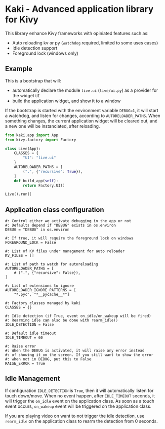 # Kaki - Advanced application library for Kivy

This library enhance Kivy frameworks with opiniated features such as:

- Auto reloading kv or py (`watchdog` required, limited to some uses cases)
- Idle detection support
- Foreground lock (windows only)

## Example

This is a bootstrap that will:
- automatically declare the module `live.ui` (`live/ui.py`) as a provider for the widget `UI`
- build the application widget, and show it to a window

If the bootstrap is started with the environment variable `DEBUG=1`, it will start a watchdog, and listen for changes, according to `AUTORELOADER_PATHS`.
When something changes, the current application widget will be cleared out, and a new one will be instanciated, after reloading.

```python
from kaki.app import App
from kivy.factory import Factory

class Live(App):
    CLASSES = {
        "UI": "live.ui"
    }
    AUTORELOADER_PATHS = [
        (".", {"recursive": True}),
    ]
    def build_app(self):
        return Factory.UI()

Live().run()
```

## Application class configuration


    #: Control either we activate debugging in the app or not
    #: Defaults depend if "DEBUG" exists in os.environ
    DEBUG = "DEBUG" in os.environ

    #: If true, it will require the foreground lock on windows
    FOREGROUND_LOCK = False

    #: List of KV files under management for auto reloader
    KV_FILES = []

    #: List of path to watch for autoreloading
    AUTORELOADER_PATHS = [
        # (".", {"recursive": False}),
    ]

    #: List of extensions to ignore
    AUTORELOADER_IGNORE_PATTERNS = [
        "*.pyc", "*__pycache__*"]

    #: Factory classes managed by kaki
    CLASSES = {}

    #: Idle detection (if True, event on_idle/on_wakeup will be fired)
    #: Rearming idle can also be done with rearm_idle()
    IDLE_DETECTION = False

    #: Default idle timeout
    IDLE_TIMEOUT = 60

    #: Raise error
    #: When the DEBUG is activated, it will raise any error instead
    #: of showing it on the screen. If you still want to show the error
    #: when not in DEBUG, put this to False
    RAISE_ERROR = True
    
## Idle Management

If configuration `IDLE_DETECTION` is `True`, then it will automatically listen for touch down/move.
When no event happen, after `IDLE_TIMEOUT` seconds, it will trigger the `on_idle` event on the application class.
As soon as a touch event occurs, `on_wakeup` event will be triggered on the application class.

If you are playing video on want to not trigger the idle detection, use `rearm_idle` on the application class to rearm the detection from 0
seconds.
